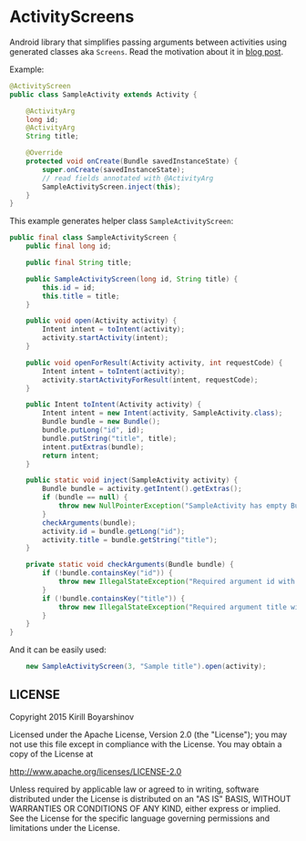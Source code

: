 # ActivityScreens

Android library that simplifies passing arguments between activities using generated classes aka `Screens`.
Read the motivation about it in [blog post](http://kboyarshinov.com/android/my-journey-in-developing-android-library/).

Example:

```java
@ActivityScreen
public class SampleActivity extends Activity {

    @ActivityArg
    long id;
    @ActivityArg
    String title;

    @Override
    protected void onCreate(Bundle savedInstanceState) {
        super.onCreate(savedInstanceState);
        // read fields annotated with @ActivityArg
        SampleActivityScreen.inject(this);
    }
}
```

This example generates helper class `SampleActivityScreen`:

```java
public final class SampleActivityScreen {
    public final long id;

    public final String title;

    public SampleActivityScreen(long id, String title) {
        this.id = id;
        this.title = title;
    }

    public void open(Activity activity) {
        Intent intent = toIntent(activity);
        activity.startActivity(intent);
    }

    public void openForResult(Activity activity, int requestCode) {
        Intent intent = toIntent(activity);
        activity.startActivityForResult(intent, requestCode);
    }

    public Intent toIntent(Activity activity) {
        Intent intent = new Intent(activity, SampleActivity.class);
        Bundle bundle = new Bundle();
        bundle.putLong("id", id);
        bundle.putString("title", title);
        intent.putExtras(bundle);
        return intent;
    }

    public static void inject(SampleActivity activity) {
        Bundle bundle = activity.getIntent().getExtras();
        if (bundle == null) {
            throw new NullPointerException("SampleActivity has empty Bundle. Use open() or openForResult() to launch activity.");
        }
        checkArguments(bundle);
        activity.id = bundle.getLong("id");
        activity.title = bundle.getString("title");
    }

    private static void checkArguments(Bundle bundle) {
        if (!bundle.containsKey("id")) {
            throw new IllegalStateException("Required argument id with key 'id' is not set");
        }
        if (!bundle.containsKey("title")) {
            throw new IllegalStateException("Required argument title with key 'title' is not set");
        }
    }
}
```

And it can be easily used:

```java
    new SampleActivityScreen(3, "Sample title").open(activity);
```

## LICENSE

Copyright 2015 Kirill Boyarshinov

Licensed under the Apache License, Version 2.0 (the "License");
you may not use this file except in compliance with the License.
You may obtain a copy of the License at

   http://www.apache.org/licenses/LICENSE-2.0

Unless required by applicable law or agreed to in writing, software
distributed under the License is distributed on an "AS IS" BASIS,
WITHOUT WARRANTIES OR CONDITIONS OF ANY KIND, either express or implied.
See the License for the specific language governing permissions and
limitations under the License.